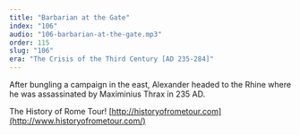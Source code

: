 ```yaml
---
title: "Barbarian at the Gate"
index: "106"
audio: "106-barbarian-at-the-gate.mp3"
order: 115
slug: "106"
era: "The Crisis of the Third Century [AD 235-284]"
---
```


After bungling a campaign in the east, Alexander headed to the Rhine where he was assassinated by Maximinius Thrax in 235 AD.

The History of Rome Tour! [http://historyofrometour.com](http://www.historyofrometour.com/)


